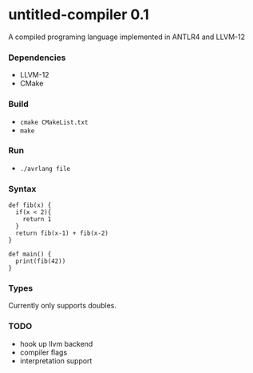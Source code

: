 # untitled-compiler 0.1
A compiled programing language implemented in ANTLR4 and LLVM-12

### Dependencies
* LLVM-12
* CMake

### Build
* `cmake CMakeList.txt`
* `make`

### Run
* `./avrlang file`

### Syntax 
```
def fib(x) {
  if(x < 2){
    return 1
  }
  return fib(x-1) + fib(x-2)
}

def main() {
  print(fib(42))
}
```

### Types
Currently only supports doubles.

### TODO
* hook up llvm backend
* compiler flags
* interpretation support
